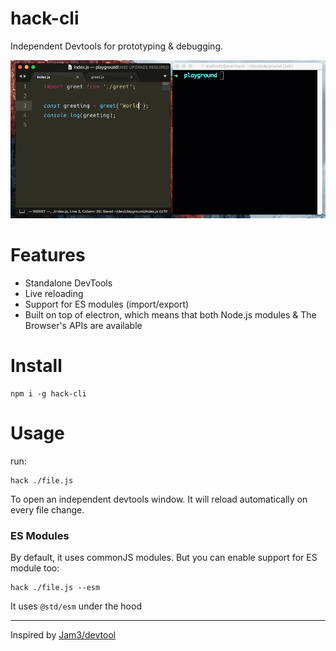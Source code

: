 # hack-cli
Independent Devtools for prototyping & debugging.

<img src="./demo.gif" />

# Features
- Standalone DevTools
- Live reloading
- Support for ES modules (import/export)
- Built on top of electron, which means that both Node.js modules & The Browser's APIs are available

# Install
```
npm i -g hack-cli
```

# Usage

run: 
```
hack ./file.js
```
To open an independent devtools window.
It will reload automatically on every file change.

### ES Modules
By default, it uses commonJS modules.
But you can enable support for ES module too:

```
hack ./file.js --esm
```

It uses `@std/esm` under the hood

---

Inspired by [Jam3/devtool](https://github.com/Jam3/devtool)
